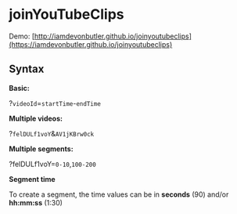 # joinYouTubeClips

Demo:
[http://iamdevonbutler.github.io/joinyoutubeclips](https://iamdevonbutler.github.io/joinyoutubeclips)

## Syntax

**Basic:**

?`videoId`=`startTime`-`endTime`

**Multiple videos:**

?`felDULf1voY`&`AV1jKBrw0ck`

**Multiple segments:**

?felDULf1voY=`0-10`,`100-200`


**Segment time**

To create a segment, the time values can be in **seconds** (90) and/or **hh:mm:ss** (1:30)
